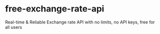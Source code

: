 # free-exchange-rate-api
Real-time &amp; Reliable Exchange rate API with no limits, no API keys, free for all users
